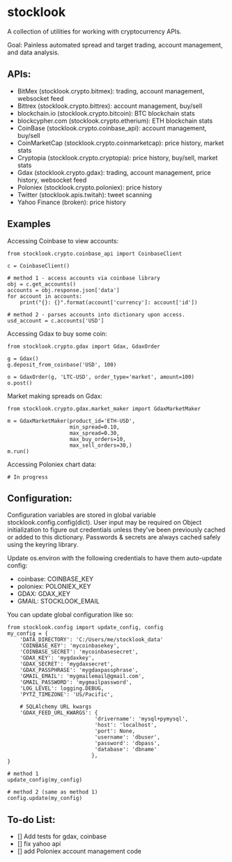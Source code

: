 stocklook
=========

A collection of utilities for working with cryptocurrency APIs.

Goal: Painless automated spread and target trading, account management, and data analysis.

APIs:
---------
- BitMex (stocklook.crypto.bitmex): trading, account management, websocket feed
- Bittrex (stocklook.crypto.bittrex): account management, buy/sell
- blockchain.io (stocklook.crypto.bitcoin): BTC blockchain stats
- blockcypher.com (stocklook.crypto.etherium): ETH blockchain stats
- CoinBase (stocklook.crypto.coinbase_api): account management, buy/sell
- CoinMarketCap (stocklook.crypto.coinmarketcap): price history, market stats
- Cryptopia (stocklook.crypto.cryptopia): price history, buy/sell, market stats
- Gdax (stocklook.crypto.gdax):  trading, account management, price history, websocket feed
- Poloniex (stocklook.crypto.poloniex): price history
- Twitter (stocklook.apis.twitah): tweet scanning
- Yahoo Finance (broken): price history

Examples
--------

Accessing Coinbase to view accounts:

    from stocklook.crypto.coinbase_api import CoinbaseClient

    c = CoinbaseClient()

    # method 1 - access accounts via coinbase library
    obj = c.get_accounts()
    accounts = obj.response.json['data']
    for account in accounts:
        print("{}: {}".format(account['currency']: account['id'])

    # method 2 - parses accounts into dictionary upon access.
    usd_account = c.accounts['USD']


Accessing Gdax to buy some coin:

    from stocklook.crypto.gdax import Gdax, GdaxOrder

    g = Gdax()
    g.deposit_from_coinbase('USD', 100)

    o = GdaxOrder(g, 'LTC-USD', order_type='market', amount=100)
    o.post()

Market making spreads on Gdax:

    from stocklook.crypto.gdax.market_maker import GdaxMarketMaker

    m = GdaxMarketMaker(product_id='ETH-USD',
                        min_spread=0.10,
                        max_spread=0.30,
                        max_buy_orders=10,
                        max_sell_orders=30,)
    m.run()

Accessing Poloniex chart data:

    # In progress


Configuration:
--------------
Configuration variables are stored in global variable stocklook.config.config(dict). User input may be required
on Object initialization to figure out credentials unless they've been previously cached or added to this dictionary.
Passwords & secrets are always cached safely using the keyring library.

Update os.environ with the following credentials to have them auto-update config:

- coinbase: COINBASE_KEY
- poloniex: POLONIEX_KEY
- GDAX: GDAX_KEY
- GMAIL: STOCKLOOK_EMAIL

You can update global configuration like so:

    from stocklook.config import update_config, config
    my_config = {
        'DATA_DIRECTORY': 'C:/Users/me/stocklook_data'
        'COINBASE_KEY': 'mycoinbasekey',
        'COINBASE_SECRET': 'mycoinbasesecret',
        'GDAX_KEY': 'mygdaxkey',
        'GDAX_SECRET': 'mygdaxsecret',
        'GDAX_PASSPHRASE': 'mygdaxpassphrase',
        'GMAIL_EMAIL': 'mygmailemail@gmail.com',
        'GMAIL_PASSWORD': 'mygmailpassword',
        'LOG_LEVEL': logging.DEBUG,
        'PYTZ_TIMEZONE': 'US/Pacific',

        # SQLAlchemy URL kwargs
        'GDAX_FEED_URL_KWARGS': {
                                'drivername': 'mysql+pymysql',
                                'host': 'localhost',
                                'port': None,
                                'username': 'dbuser',
                                'password': 'dbpass',
                                'database': 'dbname'
                               },
    }

    # method 1
    update_config(my_config)

    # method 2 (same as method 1)
    config.update(my_config)


To-do List:
-----------

- [] Add tests for gdax, coinbase
- [] fix yahoo api
- [] add Poloniex account management code






